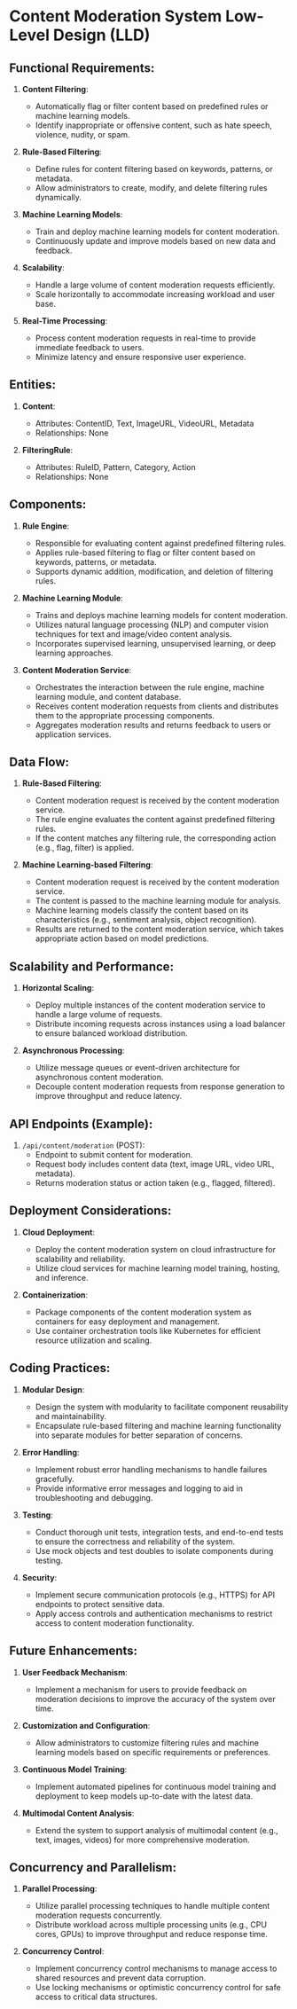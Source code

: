 # Content Moderation System Low-Level Design (LLD)


## Functional Requirements:

1. **Content Filtering**:
   - Automatically flag or filter content based on predefined rules or machine learning models.
   - Identify inappropriate or offensive content, such as hate speech, violence, nudity, or spam.

2. **Rule-Based Filtering**:
   - Define rules for content filtering based on keywords, patterns, or metadata.
   - Allow administrators to create, modify, and delete filtering rules dynamically.

3. **Machine Learning Models**:
   - Train and deploy machine learning models for content moderation.
   - Continuously update and improve models based on new data and feedback.

4. **Scalability**:
   - Handle a large volume of content moderation requests efficiently.
   - Scale horizontally to accommodate increasing workload and user base.

5. **Real-Time Processing**:
   - Process content moderation requests in real-time to provide immediate feedback to users.
   - Minimize latency and ensure responsive user experience.


## Entities:

1. **Content**:
   - Attributes: ContentID, Text, ImageURL, VideoURL, Metadata
   - Relationships: None

2. **FilteringRule**:
   - Attributes: RuleID, Pattern, Category, Action
   - Relationships: None


## Components:

1. **Rule Engine**:
   - Responsible for evaluating content against predefined filtering rules.
   - Applies rule-based filtering to flag or filter content based on keywords, patterns, or metadata.
   - Supports dynamic addition, modification, and deletion of filtering rules.

2. **Machine Learning Module**:
   - Trains and deploys machine learning models for content moderation.
   - Utilizes natural language processing (NLP) and computer vision techniques for text and image/video content analysis.
   - Incorporates supervised learning, unsupervised learning, or deep learning approaches.

3. **Content Moderation Service**:
   - Orchestrates the interaction between the rule engine, machine learning module, and content database.
   - Receives content moderation requests from clients and distributes them to the appropriate processing components.
   - Aggregates moderation results and returns feedback to users or application services.


## Data Flow:

1. **Rule-Based Filtering**:
   - Content moderation request is received by the content moderation service.
   - The rule engine evaluates the content against predefined filtering rules.
   - If the content matches any filtering rule, the corresponding action (e.g., flag, filter) is applied.

2. **Machine Learning-based Filtering**:
   - Content moderation request is received by the content moderation service.
   - The content is passed to the machine learning module for analysis.
   - Machine learning models classify the content based on its characteristics (e.g., sentiment analysis, object recognition).
   - Results are returned to the content moderation service, which takes appropriate action based on model predictions.


## Scalability and Performance:

1. **Horizontal Scaling**:
   - Deploy multiple instances of the content moderation service to handle a large volume of requests.
   - Distribute incoming requests across instances using a load balancer to ensure balanced workload distribution.

2. **Asynchronous Processing**:
   - Utilize message queues or event-driven architecture for asynchronous content moderation.
   - Decouple content moderation requests from response generation to improve throughput and reduce latency.


## API Endpoints (Example):

1. `/api/content/moderation` (POST):
   - Endpoint to submit content for moderation.
   - Request body includes content data (text, image URL, video URL, metadata).
   - Returns moderation status or action taken (e.g., flagged, filtered).


## Deployment Considerations:

1. **Cloud Deployment**:
   - Deploy the content moderation system on cloud infrastructure for scalability and reliability.
   - Utilize cloud services for machine learning model training, hosting, and inference.

2. **Containerization**:
   - Package components of the content moderation system as containers for easy deployment and management.
   - Use container orchestration tools like Kubernetes for efficient resource utilization and scaling.


## Coding Practices:

1. **Modular Design**:
   - Design the system with modularity to facilitate component reusability and maintainability.
   - Encapsulate rule-based filtering and machine learning functionality into separate modules for better separation of concerns.

2. **Error Handling**:
   - Implement robust error handling mechanisms to handle failures gracefully.
   - Provide informative error messages and logging to aid in troubleshooting and debugging.

3. **Testing**:
   - Conduct thorough unit tests, integration tests, and end-to-end tests to ensure the correctness and reliability of the system.
   - Use mock objects and test doubles to isolate components during testing.

4. **Security**:
   - Implement secure communication protocols (e.g., HTTPS) for API endpoints to protect sensitive data.
   - Apply access controls and authentication mechanisms to restrict access to content moderation functionality.


## Future Enhancements:

1. **User Feedback Mechanism**:
   - Implement a mechanism for users to provide feedback on moderation decisions to improve the accuracy of the system over time.

2. **Customization and Configuration**:
   - Allow administrators to customize filtering rules and machine learning models based on specific requirements or preferences.

3. **Continuous Model Training**:
   - Implement automated pipelines for continuous model training and deployment to keep models up-to-date with the latest data.

4. **Multimodal Content Analysis**:
   - Extend the system to support analysis of multimodal content (e.g., text, images, videos) for more comprehensive moderation.


## Concurrency and Parallelism:

1. **Parallel Processing**:
   - Utilize parallel processing techniques to handle multiple content moderation requests concurrently.
   - Distribute workload across multiple processing units (e.g., CPU cores, GPUs) to improve throughput and reduce response time.

2. **Concurrency Control**:
   - Implement concurrency control mechanisms to manage access to shared resources and prevent data corruption.
   - Use locking mechanisms or optimistic concurrency control for safe access to critical data structures.

